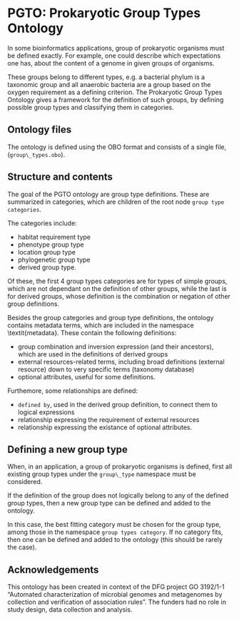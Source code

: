 # PGTO: Prokaryotic Group Types Ontology

In some bioinformatics applications, group of prokaryotic
organisms must be defined exactly.
For example, one could describe which expectations one has, about the content
of a genome in given groups of organisms.

These groups belong to different types, e.g. a bacterial phylum is a taxonomic group
and all anaerobic bacteria are a group based on the oxygen requirement as a
defining criterion.
The Prokaryotic Group Types Ontology gives a framework for the definition of
such groups, by defining possible group types and classifying them in categories.

## Ontology files

The ontology is defined using the OBO format and consists of a single file,
(``group\_types.obo``).

## Structure and contents

The goal of the PGTO ontology are group type definitions.
These are summarized in categories, which are children of the root node
``group type categories``.

The categories include:
- habitat requirement type
- phenotype group type
- location group type
- phylogenetic group type
- derived group type.

Of these, the first 4 group types categories are for types of simple groups,
which are not dependant on the definition of other groups, while the
last is for derived groups, whose definition is the combination or negation
of other group definitions.

Besides the group categories and group type definitions,
the ontology contains metadata terms, which are included in the
namespace \textit{metadata}.
These contain the following definitions:
- group combination and inversion expression (and their ancestors),
  which are used in the definitions of derived groups
- external resources-related terms, including broad definitions (external resource)
down to very specific terms (taxonomy database)
- optional attributes, useful for some definitions.

Furthemore, some relationships are defined:
- ``defined by``, used in the derived group definition, to connect them to
  logical expressions
- relationship expressing the requirement of external resources
- relationship expressing the existance of optional attributes.

## Defining a new group type

When, in an application, a group of prokaryotic organisms is defined,
first all existing group types under the
``group\_type`` namespace must be considered.

If the definition of the group does not logically belong to
any of the defined group types, then a new group type can be defined
and added to the ontology.

In this case, the best fitting category must be chosen for the group
type, among those in the namespace ``group types category``.
If no category fits, then one can be defined and added to the ontology
(this should be rarely the case).

## Acknowledgements

This ontology has been created in context of the
DFG project GO 3192/1-1 “Automated
characterization of microbial genomes and metagenomes by collection and
verification of association rules”. The funders had no role in
study design, data collection
and analysis.
